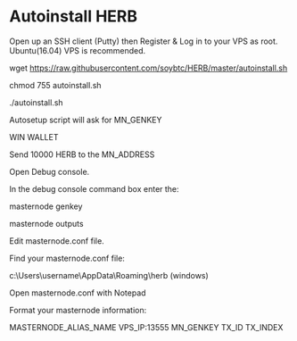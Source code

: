 # Autoinstall HERB

Open up an SSH client (Putty) then Register & Log in to your VPS as root. Ubuntu(16.04) VPS is recommended.

wget https://raw.githubusercontent.com/soybtc/HERB/master/autoinstall.sh 

chmod 755 autoinstall.sh

./autoinstall.sh

Autosetup script will ask for MN_GENKEY

WIN WALLET

Send 10000 HERB to the MN_ADDRESS

Open Debug console.

In the debug console command box enter the:


masternode genkey


masternode outputs



Edit masternode.conf file.

Find your masternode.conf file:

c:\Users\username\AppData\Roaming\herb (windows)

Open masternode.conf with Notepad

Format your masternode information:

MASTERNODE_ALIAS_NAME VPS_IP:13555 MN_GENKEY TX_ID TX_INDEX
